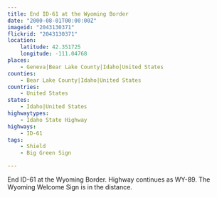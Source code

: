 ```yaml
---
title: End ID-61 at the Wyoming Border
date: "2000-08-01T00:00:00Z"
imageid: "2043130371"
flickrid: "2043130371"
location:
    latitude: 42.351725
    longitude: -111.04768
places:
    - Geneva|Bear Lake County|Idaho|United States
counties:
    - Bear Lake County|Idaho|United States
countries:
    - United States
states:
    - Idaho|United States
highwaytypes:
    - Idaho State Highway
highways:
    - ID-61
tags:
    - Shield
    - Big Green Sign

---
```

End ID-61 at the Wyoming Border.  Highway continues as WY-89.  The Wyoming Welcome Sign is in the distance.